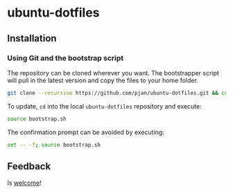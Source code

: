# ubuntu-dotfiles

## Installation

### Using Git and the bootstrap script

The repository can be cloned wherever you want. The bootstrapper script will pull in the latest version and copy the files to your home folder.

```bash
git clone --recursive https://github.com/pjan/ubuntu-dotfiles.git && cd ubuntu-dotfiles && source bootstrap.sh
```

To update, `cd` into the local `ubuntu-dotfiles` repository and execute:

```bash
source bootstrap.sh
```

The confirmation prompt can be avoided by executing:

```bash
set -- -f; source bootstrap.sh
```

## Feedback

Is [welcome](https://github.com/pjan/ubuntu-dotfiles/issues)!
